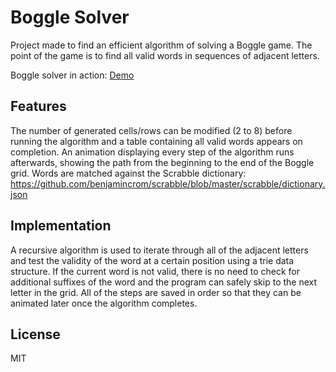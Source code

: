 # Boggle Solver

Project made to find an efficient algorithm of solving a Boggle game.
The point of the game is to find all valid words in sequences of adjacent letters.

Boggle solver in action: [Demo](https://peaceful-borg-3ffc14.netlify.app/)

## Features

The number of generated cells/rows can be modified (2 to 8) before running the algorithm and a table containing all valid words appears on completion.
An animation displaying every step of the algorithm runs afterwards, showing the path from the beginning to the end of the Boggle grid.
Words are matched against the Scrabble dictionary: https://github.com/benjamincrom/scrabble/blob/master/scrabble/dictionary.json

## Implementation

A recursive algorithm is used to iterate through all of the adjacent letters and test the validity of the word at a certain position using a trie data structure.
If the current word is not valid, there is no need to check for additional suffixes of the word and the program can safely skip to the next letter in the grid.
All of the steps are saved in order so that they can be animated later once the algorithm completes.

## License

MIT
